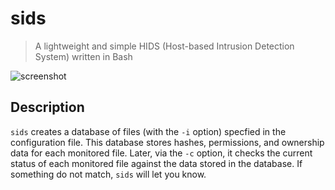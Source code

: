# sids
> A lightweight and simple HIDS (Host-based Intrusion Detection System) written in Bash

![screenshot](https://github.com/leo-arch/sids/blob/master/sids_example.png)

## Description

`sids` creates a database of files (with the `-i` option) specfied in the configuration file. This database stores hashes, permissions, and ownership data for each monitored file. Later, via the `-c` option, it checks the current status of each monitored file against the data stored in the database. If something do not match, `sids` will let you know.
